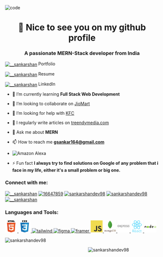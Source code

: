 <img alt="code" src="https://i.ibb.co/BrPCsst/Hii-I-m-Sankarshan-Goswami.gif"/>
<h1 align="center">🙂 Nice to see you on my github profile</h1>
<h3 align="center">A passionate MERN-Stack developer from India</h3>

<p align="left"> <a href="https://sankarshandev98.github.io/" target="blank"><img align="center" src="https://img.icons8.com/fluency/35/000000/portfolio.png" alt="__sankarshan" /></a> Portfolio</p>
<p align="left"> <a href="https://drive.google.com/file/d/1zrfttDY-caCFi2uqZVtBAmnbilCuwFz3/view" target="blank"><img align="center" src="https://img.icons8.com/fluency/35/000000/attach-resume-male.png" alt="__sankarshan" /></a> Resume</p>
<p align="left"> <a href="https://www.linkedin.com/in/sankarshandev98/" target="blank"><img align="center" src="https://img.icons8.com/fluency/35/000000/linkedin-2.png" alt="__sankarshan" /></a> LinkedIn</p>

- 🌱 I’m currently learning **Full Stack Web Development**

- 👯 I’m looking to collaborate on [JioMart](https://strong-truffle-00aad0.netlify.app/)

- 🤝 I’m looking for help with [KFC](https://symphonious-rolypoly-b8a660.netlify.app/index.html)

- 📝 I regularly write articles on [treendymedia.com](treendymedia.com)

- 💬 Ask me about **MERN**

- 📫 How to reach me **gsankar164@gmail.com**
- ![Amazon Alexa](https://img.shields.io/badge/amazon%20alexa-52b5f7?style=for-the-badge&logo=amazon%20alexa&logoColor=white)

- ⚡ Fun fact **I always try to find solutions on Google of any problem that i face in my life, either it's a small problem or big one.**
<h3 align="left">Connect with me:</h3>
<p align="left">
<a href="https://twitter.com/__sankarshan" target="blank"><img align="center" src="https://raw.githubusercontent.com/rahuldkjain/github-profile-readme-generator/master/src/images/icons/Social/twitter.svg" alt="__sankarshan" height="30" width="40" /></a>
<a href="https://stackoverflow.com/users/16647859" target="blank"><img align="center" src="https://raw.githubusercontent.com/rahuldkjain/github-profile-readme-generator/master/src/images/icons/Social/stack-overflow.svg" alt="16647859" height="30" width="40" /></a>
<a href="https://codesandbox.com/sankarshandev98" target="blank"><img align="center" src="https://raw.githubusercontent.com/rahuldkjain/github-profile-readme-generator/master/src/images/icons/Social/codesandbox.svg" alt="sankarshandev98" height="30" width="40" /></a>
<a href="https://fb.com/sankarshandev98" target="blank"><img align="center" src="https://raw.githubusercontent.com/rahuldkjain/github-profile-readme-generator/master/src/images/icons/Social/facebook.svg" alt="sankarshandev98" height="30" width="40" /></a>
<a href="https://instagram.com/__sankarshan" target="blank"><img align="center" src="https://raw.githubusercontent.com/rahuldkjain/github-profile-readme-generator/master/src/images/icons/Social/instagram.svg" alt="__sankarshan" height="30" width="40" /></a>
</p>
<h3 align="left">Languages and Tools:</h3>
<p align="left"> <a href="https://www.w3.org/html/" target="_blank" rel="noreferrer"> <img src="https://raw.githubusercontent.com/devicons/devicon/master/icons/html5/html5-original-wordmark.svg" alt="html5" width="40" height="40"/> </a> <a href="https://www.w3schools.com/css/" target="_blank" rel="noreferrer"> <img src="https://raw.githubusercontent.com/devicons/devicon/master/icons/css3/css3-original-wordmark.svg" alt="css3" width="40" height="40"/> </a> <a href="https://tailwindcss.com/" target="_blank" rel="noreferrer"> <img src="https://www.vectorlogo.zone/logos/tailwindcss/tailwindcss-icon.svg" alt="tailwind" width="40" height="40"/> </a> <a href="https://www.figma.com/" target="_blank" rel="noreferrer"> <img src="https://www.vectorlogo.zone/logos/figma/figma-icon.svg" alt="figma" width="40" height="40"/> </a> <a href="https://www.framer.com/" target="_blank" rel="noreferrer"> <img src="https://www.vectorlogo.zone/logos/framer/framer-icon.svg" alt="framer" width="40" height="40"/> </a> <a href="https://developer.mozilla.org/en-US/docs/Web/JavaScript" target="_blank" rel="noreferrer"> <img src="https://raw.githubusercontent.com/devicons/devicon/master/icons/javascript/javascript-original.svg" alt="javascript" width="40" height="40"/> </a> <a href="https://www.mongodb.com/" target="_blank" rel="noreferrer"> <img src="https://raw.githubusercontent.com/devicons/devicon/master/icons/mongodb/mongodb-original-wordmark.svg" alt="mongodb" width="40" height="40"/> </a> <a href="https://expressjs.com" target="_blank" rel="noreferrer"> <img src="https://raw.githubusercontent.com/devicons/devicon/master/icons/express/express-original-wordmark.svg" alt="express" width="40" height="40"/> </a> <a href="https://reactjs.org/" target="_blank" rel="noreferrer"> <img src="https://raw.githubusercontent.com/devicons/devicon/master/icons/react/react-original-wordmark.svg" alt="react" width="40" height="40"/> </a> <a href="https://nodejs.org" target="_blank" rel="noreferrer"> <img src="https://raw.githubusercontent.com/devicons/devicon/master/icons/nodejs/nodejs-original-wordmark.svg" alt="nodejs" width="40" height="40"/> </a></p>
<p>&nbsp;<img align="left" width="46%" src="https://github-readme-stats.vercel.app/api?username=sankarshandev98&show_icons=true&locale=en" alt="sankarshandev98" /></p>
<p><img align="right" width="46%" src="https://github-readme-streak-stats.herokuapp.com/?user=sankarshandev98&" alt="sankarshandev98" /></p>
